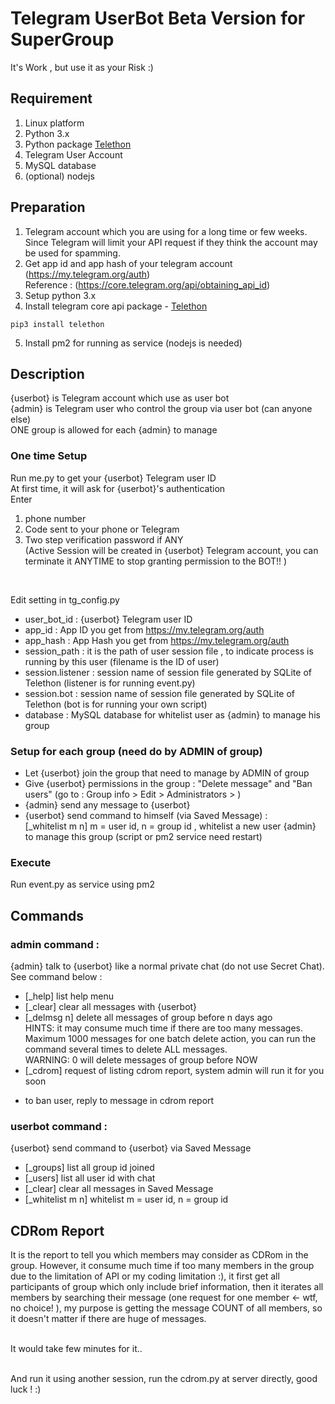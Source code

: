 # Telegram UserBot Beta Version for SuperGroup

It's Work , but use it as your Risk :)

## Requirement

1. Linux platform 
2. Python 3.x
3. Python package [Telethon](https://github.com/LonamiWebs/Telethon)
4. Telegram User Account
5. MySQL database
6. (optional) nodejs


## Preparation 

1. Telegram account which you are using for a long time or few weeks.<br/>Since Telegram will limit your API request if they think the account may be used for spamming.
2. Get app id and app hash of your telegram account (https://my.telegram.org/auth)<br/>
Reference : (https://core.telegram.org/api/obtaining_api_id)
3. Setup python 3.x 
4. Install telegram core api package  - [Telethon](https://github.com/LonamiWebs/Telethon)
```shell
pip3 install telethon

```
5. Install pm2 for running as service (nodejs is needed)


## Description
{userbot} is Telegram account which use as user bot<br/>
{admin} is Telegram user who control the group via user bot (can anyone else)<br/>
ONE group is allowed for each {admin} to manage

### One time Setup
Run me.py to get your {userbot} Telegram user ID<br/>
At first time, it will ask for {userbot}'s  authentication<br/>
Enter <br/>
1. phone number 
2. Code sent to your phone or Telegram
3. Two step verification password if ANY<br/>
(Active Session will be created in {userbot} Telegram account, you can terminate it ANYTIME to stop granting permission to the BOT!! )
<br/>

Edit setting in tg_config.py<br/>

- user_bot_id : {userbot} Telegram user ID
- app_id : App ID you get from https://my.telegram.org/auth
- app_hash : App Hash you get from https://my.telegram.org/auth
- session_path : it is the path of user session file , to indicate process is running by this user (filename is the ID of user)
- session.listener : session name of session file generated by SQLite of Telethon (listener is for running event.py)
- session.bot : session name of session file generated by SQLite of Telethon (bot is for running your own script)
- database : MySQL database for whitelist user as {admin} to manage his group 

### Setup for each group (need do by ADMIN of group)

- Let {userbot} join the group that need to manage by ADMIN of group <br/>
- Give {userbot} permissions in the group : "Delete message" and "Ban users" (go to : Group info > Edit > Administrators > )<br/>
- {admin} send any message to {userbot}<br/>
- {userbot} send command to himself (via Saved Message) : <br/>
[_whitelist m n]   m = user id, n = group id , whitelist a new user {admin} to manage this group (script or pm2 service need restart)<br/>

### Execute
Run event.py as service using pm2 <br/>

## Commands
### admin command : <br/>
{admin} talk to {userbot} like a normal private chat (do not use Secret Chat). See command below : <br/>
- [_help] list help menu
- [_clear] clear all messages with {userbot}
- [_delmsg n] delete all messages of group before n days ago<br/>
 HINTS: it may consume much time if there are too many messages.<br/>
 Maximum 1000 messages for one batch delete action, you can run the command several times to delete ALL messages.<br/>
 WARNING: 0 will delete messages of group before NOW
- [_cdrom] request of listing cdrom report, system admin will run it for you soon<br/>
 *  to ban user, reply to message in cdrom report

### userbot command : <br/>
{userbot} send command to {userbot} via Saved Message<br/>
- [_groups] list all group id joined
- [_users] list all user id with chat
- [_clear] clear all messages in Saved Message
- [_whitelist m n] whitelist m = user id, n = group id 


## CDRom Report
It is the report to tell you which members may consider as CDRom in the group. However, it consume much time if too many members in the group due to the limitation of API or my coding limitation :), it first get all participants of group which only include brief information, then it iterates all members by searching their message (one request for one member <- wtf, no choice! ), my purpose is getting the message COUNT of all members, so it doesn't matter if there are huge of messages. <br/><br/>

It would take few minutes for it.. <br/><br/>

And run it using another session, run the cdrom.py at server directly, good luck ! :)


     
